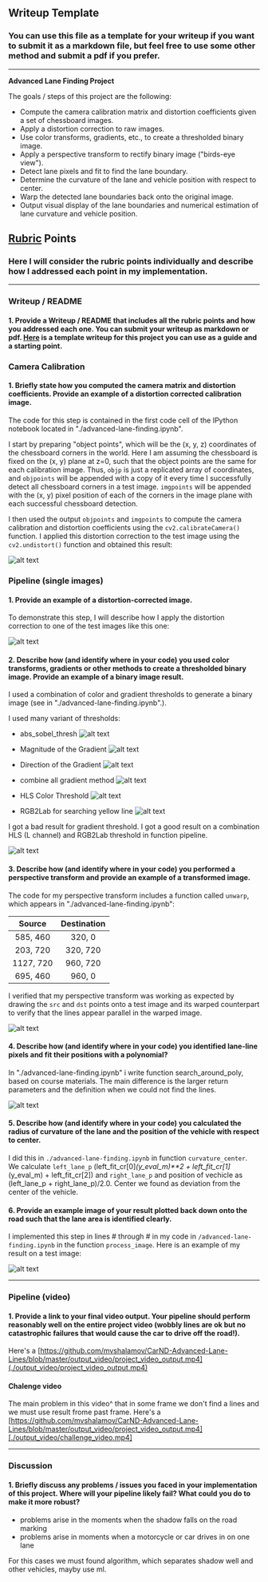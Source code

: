 ## Writeup Template

### You can use this file as a template for your writeup if you want to submit it as a markdown file, but feel free to use some other method and submit a pdf if you prefer.

---

**Advanced Lane Finding Project**

The goals / steps of this project are the following:

* Compute the camera calibration matrix and distortion coefficients given a set of chessboard images.
* Apply a distortion correction to raw images.
* Use color transforms, gradients, etc., to create a thresholded binary image.
* Apply a perspective transform to rectify binary image ("birds-eye view").
* Detect lane pixels and fit to find the lane boundary.
* Determine the curvature of the lane and vehicle position with respect to center.
* Warp the detected lane boundaries back onto the original image.
* Output visual display of the lane boundaries and numerical estimation of lane curvature and vehicle position.

[//]: # (Examples images)

[image1]: ./output_images/undistort.png "Undistorted chess"
[image2]: ./output_images/undcar.jpg "Undistorted"
[image3]: ./output_images/Unwarped.jpg "Road Transformed"
[image4]: ./output_images/result.jpg "Result"
[image8]: ./output_images/pipeline.jpg "pipeline for all images"
[image9]: ./output_images/RGB2Lab.jpg "RGB2Lab"
[image10]: ./output_images/hls_l.jpg "hls_l"
[image11]: ./output_images/gradient.jpg "gradient"
[image12]: .output_images/DIR.jpg "dir"
[image13]: ./output_images/Mag.jpg "mag"
[image14]: ./output_images/sobel.jpg "sobel"
[image15]: ./output_images/find_lines.jpg "find_lines"
[video1]: ./output_video/project_video_output.mp4 "Video"
[video2]: ./output_video/challenge_video.mp4 "Challenge video"

## [Rubric](https://review.udacity.com/#!/rubrics/571/view) Points

### Here I will consider the rubric points individually and describe how I addressed each point in my implementation.  

---

### Writeup / README

#### 1. Provide a Writeup / README that includes all the rubric points and how you addressed each one.  You can submit your writeup as markdown or pdf.  [Here](https://github.com/udacity/CarND-Advanced-Lane-Lines/blob/master/writeup_template.md) is a template writeup for this project you can use as a guide and a starting point.  

### Camera Calibration

#### 1. Briefly state how you computed the camera matrix and distortion coefficients. Provide an example of a distortion corrected calibration image.

The code for this step is contained in the first code cell of the IPython notebook located in "./advanced-lane-finding.ipynb".  

I start by preparing "object points", which will be the (x, y, z) coordinates of the chessboard corners in the world. Here I am assuming the chessboard is fixed on the (x, y) plane at z=0, such that the object points are the same for each calibration image.  Thus, `objp` is just a replicated array of coordinates, and `objpoints` will be appended with a copy of it every time I successfully detect all chessboard corners in a test image.  `imgpoints` will be appended with the (x, y) pixel position of each of the corners in the image plane with each successful chessboard detection.  

I then used the output `objpoints` and `imgpoints` to compute the camera calibration and distortion coefficients using the `cv2.calibrateCamera()` function.  I applied this distortion correction to the test image using the `cv2.undistort()` function and obtained this result: 

![alt text][image1]

### Pipeline (single images)

#### 1. Provide an example of a distortion-corrected image.

To demonstrate this step, I will describe how I apply the distortion correction to one of the test images like this one:

![alt text][image2]

#### 2. Describe how (and identify where in your code) you used color transforms, gradients or other methods to create a thresholded binary image.  Provide an example of a binary image result.

I used a combination of color and gradient thresholds to generate a binary image (see in "./advanced-lane-finding.ipynb".).

I used many variant of thresholds:
* abs_sobel_thresh
![alt text][image14]

* Magnitude of the Gradient
![alt text][image13]

* Direction of the Gradient
![alt text][image12]

* combine all gradient method
![alt text][image11]

* HLS Color Threshold
![alt text][image10]

* RGB2Lab
for searching yellow line
![alt text][image9]

I got a bad result for gradient threshold.
I got a good result on a combination HLS (L channel) and RGB2Lab threshold in function pipeline.

![alt text][image8]

#### 3. Describe how (and identify where in your code) you performed a perspective transform and provide an example of a transformed image.

The code for my perspective transform includes a function called `unwarp`, which appears in "./advanced-lane-finding.ipynb":


| Source        | Destination   | 
|:-------------:|:-------------:| 
| 585, 460      | 320, 0        | 
| 203, 720      | 320, 720      |
| 1127, 720     | 960, 720      |
| 695, 460      | 960, 0        |

I verified that my perspective transform was working as expected by drawing the `src` and `dst` points onto a test image and its warped counterpart to verify that the lines appear parallel in the warped image.

![alt text][image3]

#### 4. Describe how (and identify where in your code) you identified lane-line pixels and fit their positions with a polynomial?

In "./advanced-lane-finding.ipynb" i write function search_around_poly, based on course materials. The main difference is the larger return parameters and the definition when we could not find the lines.

![alt text][image15]

#### 5. Describe how (and identify where in your code) you calculated the radius of curvature of the lane and the position of the vehicle with respect to center.

I did this in `./advanced-lane-finding.ipynb` in function `curvature_center`. We calculate `left_lane_p` (left_fit_cr[0]*(y_eval_m)**2 + left_fit_cr[1]*(y_eval_m) + left_fit_cr[2]) and `right_lane_p` and position of vechicle as (left_lane_p + right_lane_p)/2.0. Center we found as deviation from the center of the vehicle.

#### 6. Provide an example image of your result plotted back down onto the road such that the lane area is identified clearly.

I implemented this step in lines # through # in my code in `/advanced-lane-finding.ipynb` in the function `process_image`.  Here is an example of my result on a test image:

![alt text][image4]

---

### Pipeline (video)

#### 1. Provide a link to your final video output.  Your pipeline should perform reasonably well on the entire project video (wobbly lines are ok but no catastrophic failures that would cause the car to drive off the road!).

Here's a  [https://github.com/mvshalamov/CarND-Advanced-Lane-Lines/blob/master/output_video/project_video_output.mp4](./output_video/project_video_output.mp4)

#### Chalenge video
The main problem in this video^ that in some frame we don't find a lines and we must use result frome past frame.
Here's a [https://github.com/mvshalamov/CarND-Advanced-Lane-Lines/blob/master/output_video/project_video_output.mp4][./output_video/challenge_video.mp4]

---

### Discussion

#### 1. Briefly discuss any problems / issues you faced in your implementation of this project.  Where will your pipeline likely fail?  What could you do to make it more robust?

* problems arise in the moments when the shadow falls on the road marking
* problems arise in moments when a motorcycle or car drives in on one lane

For this cases we must found algorithm, which separates shadow well and other vehicles, mayby use ml.
